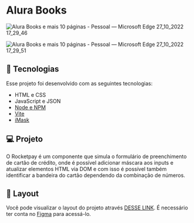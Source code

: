 # Alura Books

![Alura Books e mais 10 páginas - Pessoal — Microsoft​ Edge 27_10_2022 17_29_46](https://user-images.githubusercontent.com/101364762/198393658-45a1ba12-bcfc-4d95-bdf9-f30186e91f9f.png)


![Alura Books e mais 10 páginas - Pessoal — Microsoft​ Edge 27_10_2022 17_29_51](https://user-images.githubusercontent.com/101364762/198393672-306b116c-f1aa-4a83-9771-3dde077c0ec3.png)

## 🚀 Tecnologias

Esse projeto foi desenvolvido com as seguintes tecnologias:

- HTML e CSS
- JavaScript e JSON
- [Node e NPM](https://nodejs.org/)
- [Vite](https://vitejs.dev/)
- [iMask](https://imask.js.org)

## 💻 Projeto

O Rocketpay é um componente que simula o formulário de preenchimento de cartão de crédito, onde é possível adicionar máscara aos inputs e atualizar elementos HTML via DOM e com isso é possível também identificar a bandeira do cartão dependendo da combinação de números.

## 🔖 Layout

Você pode visualizar o layout do projeto através [DESSE LINK](https://www.figma.com/file/gpqavL469k0pPUGOmAQEM9/Explorer-Lab-%2301/duplicate). É necessário ter conta no [Figma](https://figma.com) para acessá-lo.
